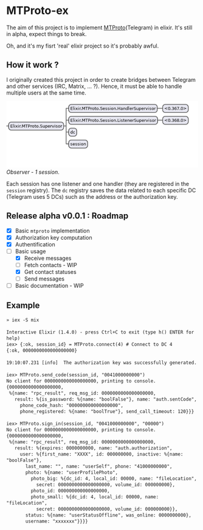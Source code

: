 # MTProto-ex

The aim of this project is to implement
[MTProto](https://core.telegram.org/mtproto)(Telegram) in elixir. It's still in
alpha, expect things to break.

Oh, and it's my fisrt 'real' elixir project so it's probably awful.

## How it work ?

I originally created this project in order to create bridges between Telegram and
other services (IRC, Matrix, ... ?). Hence, it must be able to handle multiple
users at the same time.

![observer](observer.png "Observer - 1 session") *Observer - 1 session*.

Each session has one listener and one handler (they are registered in the
`session` registry). The `dc` registry saves the data related to each specific DC
(Telegram uses 5 DCs) such as the address or the authorization key.

## Release alpha v0.0.1 : Roadmap

* [x] Basic `mtproto` implementation
* [x] Authorization key computation
* [x] Authentification
* [ ] Basic usage
  * [x] Receive messages
  * [ ] Fetch contacts - WIP
  * [x] Get contact statuses
  * [ ] Send messages
* [ ] Basic documentation - WIP

## Example

```
» iex -S mix

Interactive Elixir (1.4.0) - press Ctrl+C to exit (type h() ENTER for help)
iex> {:ok, session_id} = MTProto.connect(4) # Connect to DC 4
{:ok, 0000000000000000000}

19:10:07.231 [info]  The authorization key was successfully generated.

iex> MTProto.send_code(session_id, "0041000000000")
No client for 0000000000000000000, printing to console.
{0000000000000000000,
 %{name: "rpc_result", req_msg_id: 0000000000000000000,
   result: %{is_password: %{name: "boolFalse"}, name: "auth.sentCode",
     phone_code_hash: "000000000000000000",
     phone_registered: %{name: "boolTrue"}, send_call_timeout: 120}}}

iex> MTProto.sign_in(session_id, "0041000000000", "00000")
No client for 0000000000000000000, printing to console.
{0000000000000000000,
 %{name: "rpc_result", req_msg_id: 0000000000000000000,
   result: %{expires: 0000000000, name: "auth.authorization",
     user: %{first_name: "XXXX", id: 000000000, inactive: %{name: "boolFalse"},
       last_name: "", name: "userSelf", phone: "41000000000",
       photo: %{name: "userProfilePhoto",
         photo_big: %{dc_id: 4, local_id: 00000, name: "fileLocation",
           secret: 0000000000000000000, volume_id: 000000000},
         photo_id: 000000000000000000,
         photo_small: %{dc_id: 4, local_id: 00000, name: "fileLocation",
           secret: 0000000000000000000, volume_id: 000000000}},
       status: %{name: "userStatusOffline", was_online: 0000000000},
       username: "xxxxxxx"}}}}
```

